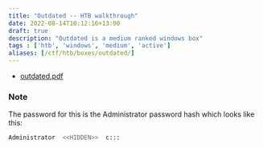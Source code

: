 ```yaml
---
title: "Outdated -- HTB walkthrough"
date: 2022-08-14T10:12:16+13:00
draft: true
description: "Outdated is a medium ranked windows box"
tags : ['htb', 'windows', 'medium', 'active']
aliases: [/ctf/htb/boxes/outdated/]
---
```

* [outdated.pdf](/protected/htb/outdated.pdf)

### Note
The password for this is the Administrator password hash which looks like this:

```bash
Administrator  <<HIDDEN>>  c:::
```

